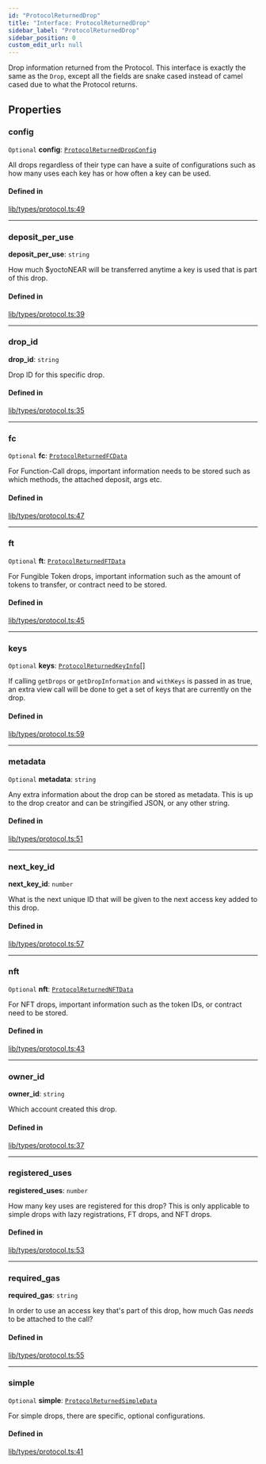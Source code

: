 ```yaml
---
id: "ProtocolReturnedDrop"
title: "Interface: ProtocolReturnedDrop"
sidebar_label: "ProtocolReturnedDrop"
sidebar_position: 0
custom_edit_url: null
---
```


Drop information returned from the Protocol. This interface is exactly the same as the `Drop`, except all the fields are
snake cased instead of camel cased due to what the Protocol returns.

## Properties

### config

 `Optional` **config**: [`ProtocolReturnedDropConfig`](ProtocolReturnedDropConfig.md)

All drops regardless of their type can have a suite of configurations such as how many uses each key has or how often a key can be used.

#### Defined in

[lib/types/protocol.ts:49](https://github.com/keypom/keypom-js/blob/68bf90396/packages/core/src/lib/types/protocol.ts#L49)

___

### deposit\_per\_use

 **deposit\_per\_use**: `string`

How much $yoctoNEAR will be transferred anytime a key is used that is part of this drop.

#### Defined in

[lib/types/protocol.ts:39](https://github.com/keypom/keypom-js/blob/68bf90396/packages/core/src/lib/types/protocol.ts#L39)

___

### drop\_id

 **drop\_id**: `string`

Drop ID for this specific drop.

#### Defined in

[lib/types/protocol.ts:35](https://github.com/keypom/keypom-js/blob/68bf90396/packages/core/src/lib/types/protocol.ts#L35)

___

### fc

 `Optional` **fc**: [`ProtocolReturnedFCData`](ProtocolReturnedFCData.md)

For Function-Call drops, important information needs to be stored such as which methods, the attached deposit, args etc.

#### Defined in

[lib/types/protocol.ts:47](https://github.com/keypom/keypom-js/blob/68bf90396/packages/core/src/lib/types/protocol.ts#L47)

___

### ft

 `Optional` **ft**: [`ProtocolReturnedFTData`](ProtocolReturnedFTData.md)

For Fungible Token drops, important information such as the amount of tokens to transfer, or contract need to be stored.

#### Defined in

[lib/types/protocol.ts:45](https://github.com/keypom/keypom-js/blob/68bf90396/packages/core/src/lib/types/protocol.ts#L45)

___

### keys

 `Optional` **keys**: [`ProtocolReturnedKeyInfo`](ProtocolReturnedKeyInfo.md)[]

If calling `getDrops` or `getDropInformation` and `withKeys` is passed in as true, an extra view call will be done to get a set of keys that are currently on the drop.

#### Defined in

[lib/types/protocol.ts:59](https://github.com/keypom/keypom-js/blob/68bf90396/packages/core/src/lib/types/protocol.ts#L59)

___

### metadata

 `Optional` **metadata**: `string`

Any extra information about the drop can be stored as metadata. This is up to the drop creator and can be stringified JSON, or any other string.

#### Defined in

[lib/types/protocol.ts:51](https://github.com/keypom/keypom-js/blob/68bf90396/packages/core/src/lib/types/protocol.ts#L51)

___

### next\_key\_id

 **next\_key\_id**: `number`

What is the next unique ID that will be given to the next access key added to this drop.

#### Defined in

[lib/types/protocol.ts:57](https://github.com/keypom/keypom-js/blob/68bf90396/packages/core/src/lib/types/protocol.ts#L57)

___

### nft

 `Optional` **nft**: [`ProtocolReturnedNFTData`](ProtocolReturnedNFTData.md)

For NFT drops, important information such as the token IDs, or contract need to be stored.

#### Defined in

[lib/types/protocol.ts:43](https://github.com/keypom/keypom-js/blob/68bf90396/packages/core/src/lib/types/protocol.ts#L43)

___

### owner\_id

 **owner\_id**: `string`

Which account created this drop.

#### Defined in

[lib/types/protocol.ts:37](https://github.com/keypom/keypom-js/blob/68bf90396/packages/core/src/lib/types/protocol.ts#L37)

___

### registered\_uses

 **registered\_uses**: `number`

How many key uses are registered for this drop? This is only applicable to simple drops with lazy registrations, FT drops, and NFT drops.

#### Defined in

[lib/types/protocol.ts:53](https://github.com/keypom/keypom-js/blob/68bf90396/packages/core/src/lib/types/protocol.ts#L53)

___

### required\_gas

 **required\_gas**: `string`

In order to use an access key that's part of this drop, how much Gas *needs* to be attached to the call?

#### Defined in

[lib/types/protocol.ts:55](https://github.com/keypom/keypom-js/blob/68bf90396/packages/core/src/lib/types/protocol.ts#L55)

___

### simple

 `Optional` **simple**: [`ProtocolReturnedSimpleData`](ProtocolReturnedSimpleData.md)

For simple drops, there are specific, optional configurations.

#### Defined in

[lib/types/protocol.ts:41](https://github.com/keypom/keypom-js/blob/68bf90396/packages/core/src/lib/types/protocol.ts#L41)
